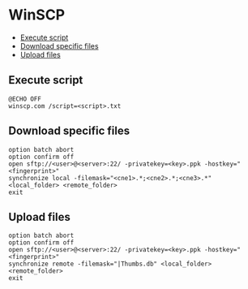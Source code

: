 WinSCP
======

* [Execute script](#execute-script)
* [Download specific files](#download-specific-files)
* [Upload files](#upload-files)

Execute script
--------------

```batchfile
@ECHO OFF
winscp.com /script=<script>.txt
```

Download specific files
-----------------------

```batchfile
option batch abort
option confirm off
open sftp://<user>@<server>:22/ -privatekey=<key>.ppk -hostkey="<fingerprint>"
synchronize local -filemask="<cne1>.*;<cne2>.*;<cne3>.*" <local_folder> <remote_folder>
exit
```

Upload files
------------

```batchfile
option batch abort
option confirm off
open sftp://<user>@<server>:22/ -privatekey=<key>.ppk -hostkey="<fingerprint>"
synchronize remote -filemask="|Thumbs.db" <local_folder> <remote_folder>
exit
```
